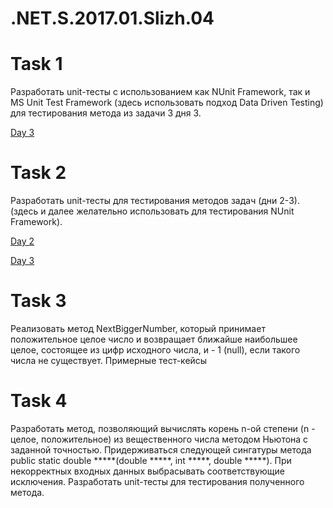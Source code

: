 # .NET.S.2017.01.Slizh.04
<h1>Task 1</h1>
<p>Разработать unit-тесты с использованием как NUnit Framework, так и MS Unit Test Framework (здесь использовать подход  Data Driven Testing) для тестирования метода из задачи 3 дня 3.</p>
<p><a href="https://github.com/SiarheiSlizh/.NET.S.2017.01.Slizh.03">Day 3</a>
 
<h1>Task 2</h1>
<p>Разработать unit-тесты для тестирования методов задач (дни 2-3). (здесь и далее желательно использовать для тестирования NUnit Framework).</p>
<p><a href="https://github.com/SiarheiSlizh/.NET.S.2017.01.Slizh.02">Day 2</a></p>
<p><a href="https://github.com/SiarheiSlizh/.NET.S.2017.01.Slizh.03">Day 3</a></p>

<h1>Task 3</h1>
<p>Реализовать метод NextBiggerNumber, который принимает положительное целое число и возвращает ближайше наибольшее  целое, состоящее из цифр исходного числа, и - 1 (null), если такого числа не существует. Примерные тест-кейсы</p>

<h1>Task 4</h1>
<p>Разработать метод, позволяющий вычислять корень n-ой степени (n - целое, положительное) из вещественного числа методом Ньютона с заданной точностью. Придерживаться следующей сингатуры метода
public static double *****(double *****, int *****, double *****).
При  некорректных входных данных выбрасывать соответствующие исключения. Разработать unit-тесты для тестирования полученного метода. </p>
